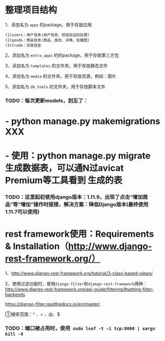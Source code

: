 # 整理项目结构

1、添加名为 `apps` 的package，用于存放应用

    (1)users：用户信息(用户信息、短信验证码处理)
    (2)goods：商品信息(商品、类目、详情、轮播图)
    (3)trade：交易信息

2、添加名为 `extra_apps` 的的package，用于存放第三方包

3、添加名为 `templates` 的文件夹，用于存放静态文件

4、添加名为 `media` 的文件夹，用于存放资源，例如：图片

5、添加名为 `db_tools` 的文件夹，用于存放脚本文件

### TODO：每次更新models，别忘了：
#   - python manage.py makemigrations XXX
#   - 使用：python manage.py migrate 生成数据表，可以通N过avicat Premium等工具看到        生成的表

### TODO：这里起初使用django版本：1.11.9，出现了点击“增加商品”等“增加”操作时报错，解决方案：降低Django版本(最终使用1.11.7可以使用)

# rest framework使用：Requirements & Installation（http://www.django-rest-framework.org/）

1、http://www.django-rest-framework.org/tutorial/3-class-based-views/

2、使用过滤功能时，使用`django-filter`和`django-rest-framework`两种：http://www.django-rest-framework.org/api-guide/filtering/#setting-filter-backends

https://django-filter.readthedocs.io/en/master/

①搜索范围：^ 、= 、@、$

### TODO：端口被占用时，使用` sudo lsof -t -i tcp:8000 | xargs kill -9`